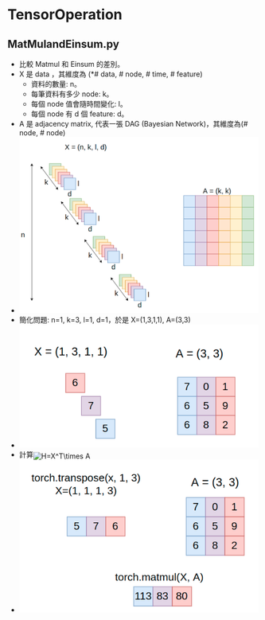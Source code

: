 # TensorOperation

## MatMulandEinsum.py
* 比較 Matmul 和 Einsum 的差別。
* X 是 data ，其維度為 (*# data, # node, # time, # feature)
  * 資料的數量: n。
  * 每筆資料有多少 node: k。
  * 每個 node 值會隨時間變化: l。
  * 每個 node 有 d 個 feature: d。
* A 是 adjacency matrix, 代表一張 DAG (Bayesian Network)，其維度為(# node, # node)
* ![alt text](./MatMulandEinsum/DataDescription.png)
* 簡化問題: n=1, k=3, l=1, d=1，於是 X=(1,3,1,1), A=(3,3)
* ![alt text](./MatMulandEinsum/Simple.png)
* 計算<img alt="H=X^T\times A" src="https://render.githubusercontent.com/render/math?math=H%3DX%5ET%5Ctimes%20A" style="transform: translateY(20%);" />
* ![alt text](./MatMulandEinsum/XTA.png)
